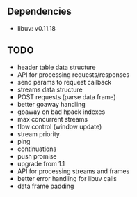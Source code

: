 ## Dependencies

* libuv: v0.11.18

## TODO

* header table data structure
* API for processing requests/responses
* send params to request callback
* streams data structure
* POST requests (parse data frame)
* better goaway handling
* goaway on bad hpack indexes
* max concurrent streams
* flow control (window update)
* stream priority
* ping
* continuations
* push promise
* upgrade from 1.1
* API for processing streams and frames
* better error handling for libuv calls
* data frame padding
